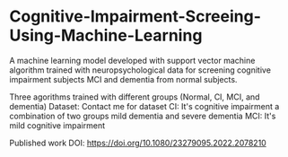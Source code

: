 # Cognitive-Impairment-Screeing-Using-Machine-Learning

A machine learning model developed with support vector machine algorithm trained with neuropsychological data for screening cognitive impairment subjects MCI and dementia from normal subjects.

Three agorithms trained with different groups (Normal, CI, MCI, and dementia)
Dataset: Contact me for dataset
CI: It's cognitive impairment a combination of two groups mild dementia and severe dementia
MCI: It's mild cognitive impairment

Published work DOI: https://doi.org/10.1080/23279095.2022.2078210

